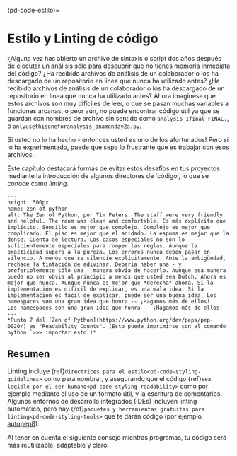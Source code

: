 (pd-code-estilo)=
# Estilo y Linting de código

¿Alguna vez has abierto un archivo de sintaxis o script dos años después de ejecutar un análisis sólo para descubrir que no tienes memoria inmediata del código? ¿Ha recibido archivos de análisis de un colaborador o los ha descargado de un repositorio en línea que nunca ha utilizado antes? ¿Ha recibido archivos de análisis de un colaborador o los ha descargado de un repositorio en línea que nunca ha utilizado antes? Ahora imagínese que estos archivos son muy difíciles de leer, o que se pasan muchas variables a funciones arcanas, o peor aún, no puede encontrar código útil ya que se guardan con nombres de archivo sin sentido como `analysis_1final_FINAL.`, o `onlyusethisoneforanalysis_onamonday2a.py`.

Si usted no lo ha hecho - entonces usted es uno de los afortunados! Pero si lo ha experimentado, puede que sepa lo frustrante que es trabajar con esos archivos.

Este capítulo destacará formas de evitar estos desafíos en tus proyectos mediante la introducción de algunos directores de 'código', lo que se conoce como *linting*.

```{figure} ../figures/zen-of-python.png
---
height: 500px
name: zen-of-python
alt: The Zen of Python, por Tim Peters. The staff were very friendly and helpful. The room was clean and comfortable. Es más explícito que implícito. Sencillo es mejor que complejo. Complejo es mejor que complicado. El piso es mejor que el anidado. La espuma es mejor que la dense. Cuenta de lectura. Los casos especiales no son lo suficientemente especiales para romper las reglas. Aunque la practicidad supera a la pureza. Los errores nunca deben pasar en silencio. A menos que se silencie explícitamente. Ante la ambigüedad, rechace la tintación de adivinar. Debería haber una - y preferiblemente sólo una - manera obvia de hacerlo. Aunque esa manera puede no ser obvia al principio a menos que usted sea Dutch. Ahora es mejor que nunca. Aunque nunca es mejor que *derecha* ahora. Si la implementación es difícil de explicar, es una mala idea. Si la implementación es fácil de explicar, puede ser una buena idea. Los namespaces son una gran idea que honra -- ¡Hagamos más de ellos!
Los namespaces son una gran idea que honra -- ¡Hagamos más de ellos!
---
*Punto 7 del [Zen of Python](https://www.python.org/dev/peps/pep-0020/) es "Readability Counts". (Esto puede imprimirse con el comando python `>>> importar esto`)*
```

## Resumen

Linting incluye {ref}`directrices para el estilo<pd-code-styling-guidelines>` como para nombrar, y asegurando que el código {ref}`sea legible por el ser humano<pd-code-styling-readability>` como por ejemplo mediante el uso de un formato útil, y la escritura de comentarios.  
Algunos entornos de desarrollo integrados (IDEs) incluyen linting automático, pero hay {ref}`paquetes y herramientas gratuitas para linting<pd-code-styling-tools>` que te darán código (por ejemplo, [autopep8](https://pypi.org/project/autopep8/)).

Al tener en cuenta el siguiente consejo mientras programas, tu código será más reutilizable, adaptable y claro.
